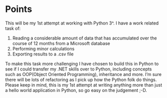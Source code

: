 # Points

This will be my 1st attempt at working with Python 3^. I have a work related task of: 

1.	Reading a considerable amount of data that has accumulated over the course of 12 months from a Microsoft database
2.	Performing minor calculations
3.	Exporting results to a .csv file

To make this task more challenging I have chosen to build this in Python to see if I could transfer my .NET skills over to Python, including concepts such as OOP(Object Oriented Programming), inheritance and more. I’m sure there will be lots of refactoring as I pick up how the Python folk do things. Please keep in mind, this is my 1st attempt at writing anything more than just a hello world application in Python, so go easy on the judgement ;-D.  

